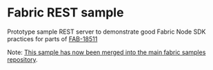# Fabric REST sample

Prototype sample REST server to demonstrate good Fabric Node SDK practices for parts of [FAB-18511](https://jira.hyperledger.org/browse/FAB-18511)

Note: [This sample has now been merged into the main fabric samples repository](https://github.com/hyperledger/fabric-samples/tree/main/asset-transfer-basic/rest-api-typescript).
